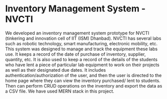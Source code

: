 # Inventory Management System - NVCTI
We developed an inventory management system prototype for NVCTI (tinkering and innovation cell of IIT (ISM) Dhanbad). NVCTI has several labs such as robotic technology, smart manufacturing, electronic mobility, etc. This system was designed to manage and track the equipment these labs use. It keeps a record of the date of purchase of inventory, supplier, quantity, etc. It is also used to keep a record of the details of the students who have lent a piece of particular lab equipment to work on their projects as well as their designated due dates. 
It includes authentication/authorization of the user, and then the user is directed to the home page where they can view the inventory purchased/ lent to students. Then can perform CRUD operations on the inventory and export the data as a CSV file. We have used MERN stack in this project. 

